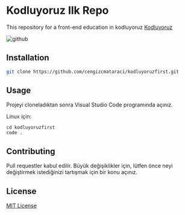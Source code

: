 # Kodluyoruz Ilk Repo

This repository for a front-end education in kodluyoruz 
 [Kodluyoruz](https://www.kodluyoruz.org)

![github](figures/github.png)

## Installation
```bash
git clone https://github.com/cengizcmataraci/kodluyoruzfirst.git
```

## Usage
Projeyi cloneladıktan sonra Visual Studio Code programında açınız.

Linux için:
```linux
cd kodluyoruzfirst
code .
```

## Contributing
Pull requestler kabul edilir. Büyük değişiklikler için, lütfen önce neyi değiştirmek istediğinizi tartışmak için bir konu açınız.

## License
[MIT License](https://choosealicense.com/licenses/mit/)